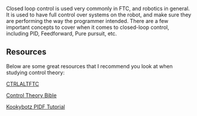 Closed loop control is used very commonly in FTC, and robotics in general. It is used to have full control over systems on the robot, and make sure they are performing the way the programmer intended. There are a few important concepts to cover when it comes to closed-loop control, including PID, Feedforward, Pure pursuit, etc.

## Resources

Below are some great resources that I recommend you look at when studying control theory:

<a href="https://www.ctrlaltftc.com/" target="_blank">CTRLALTFTC</a>

<a href="https://file.tavsys.net/control/controls-engineering-in-frc.pdf" target="_blank">Control Theory Bible</a> 

<a href="https://www.youtube.com/watch?v=E6H6Nqe6qJo&t=347s" target="_blank">Kookybotz PIDF Tutorial</a>
